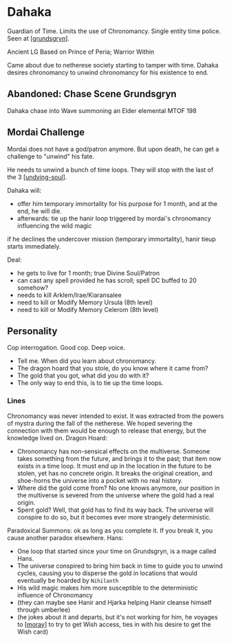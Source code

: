 # Dahaka
Guardian of Time. Limits the use of Chronomancy.
Single entity time police.
Seen at [[grundsgryn]].

Ancient LG
Based on Prince of Peria; Warrior Within

Came about due to netherese society starting to tamper with time.
Dahaka desires chronomancy to unwind chronomancy for his existence to end.

## Abandoned: Chase Scene Grundsgryn
Dahaka chase into Wave summoning an Elder elemental MTOF 198

## Mordai Challenge
Mordai does not have a god/patron anymore.
But upon death, he can get a challenge to "unwind" his fate.

He needs to unwind a bunch of time loops. They will stop with the last of the 3 [[undying-soul]].

Dahaka will:
- offer him temporary immortality for his purpose for 1 month, and at the end, he will die.
- afterwards: tie up the hanir loop triggered by mordai's chronomancy influencing the wild magic

if he declines the undercover mission (temporary immortality), hanir tieup starts immediately.

Deal:
- he gets to live for 1 month; true Divine Soul/Patron
- can cast any spell provided he has scroll; spell DC buffed to 20 somehow?
- needs to kill Arklem/Irae/Kiaransalee
- need to kill or Modify Memory Ursula (8th level)
- need to kill or Modify Memory Celerom (8th level)

## Personality
Cop interrogation. Good cop.
Deep voice.

- Tell me. When did you learn about chronomancy.
- The dragon hoard that you stole, do you know where it came from?
- The gold that you got, what did you do with it?
- The only way to end this, is to tie up the time loops.

### Lines
Chronomancy was never intended to exist. It was extracted from the powers of mystra during the fall of the netherese. We hoped severing the connection with them would be enough to release that energy, but the knowledge lived on.
Dragon Hoard:
- Chronomancy has non-sensical effects on the multiverse. Someone takes something from the future, and brings it to the past; that item now exists in a time loop. It must end up in the location in the future to be stolen, yet has no concrete origin. It breaks the original creation, and shoe-horns the universe into a pocket with no real history.
- Where did the gold come from? No one knows anymore, our position in the multiverse is severed from the universe where the gold had a real origin.
- Spent gold? Well, that gold has to find its way back. The universe will conspire to do so, but it becomes ever more strangely deterministic.

Paradoxical Summons: ok as long as you complete it. If you break it, you cause another paradox elsewhere.
Hans:
- One loop that started since your time on Grundsgryn, is a mage called Hans.
- The universe conspired to bring him back in time to guide you to unwind cycles, causing you to disperse the gold in locations that would eventually be hoarded by `Nihilanth`
- His wild magic makes him more susceptible to the deterministic influence of Chronomancy
- (they can maybe see Hanir and Hjarka helping Hanir cleanse himself through umberlee)
- (he jokes about it and departs, but it's not working for him, he voyages to [[moray]] to try to get Wish access, ties in with his desire to get the Wish card)

[//begin]: # "Autogenerated link references for markdown compatibility"
[grundsgryn]: ../seaofbones/grundsgryn "Grundsgryn"
[undying-soul]: ../factions/undying-soul "Undying Soul"
[moray]: ../seaofbones/moray "Moray"
[//end]: # "Autogenerated link references"
